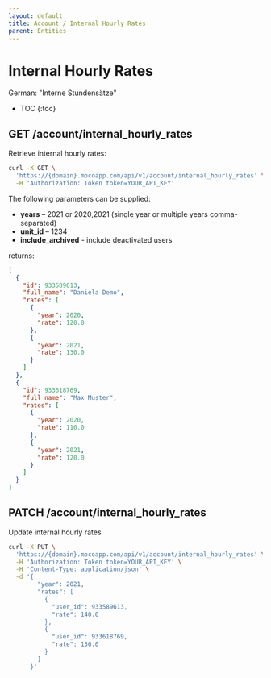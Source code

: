 ```yaml
---
layout: default
title: Account / Internal Hourly Rates
parent: Entities
---
```


# Internal Hourly Rates

German: "Interne Stundensätze"

- TOC
{:toc}

## GET /account/internal_hourly_rates

Retrieve internal hourly rates:

```bash
curl -X GET \
  'https://{domain}.mocoapp.com/api/v1/account/internal_hourly_rates' \
  -H 'Authorization: Token token=YOUR_API_KEY'
```

The following parameters can be supplied:

- **years** – 2021 or 2020,2021 (single year or multiple years comma-separated)
- **unit_id** – 1234
- **include_archived** - include deactivated users

returns:

```json
[
  {
    "id": 933589613,
    "full_name": "Daniela Demo",
    "rates": [
      {
        "year": 2020,
        "rate": 120.0
      },
      {
        "year": 2021,
        "rate": 130.0
      }
    ]
  },
  {
    "id": 933618769,
    "full_name": "Max Muster",
    "rates": [
      {
        "year": 2020,
        "rate": 110.0
      },
      {
        "year": 2021,
        "rate": 120.0
      }
    ]
  }
]
```

## PATCH /account/internal_hourly_rates

Update internal hourly rates

```bash
curl -X PUT \
  'https://{domain}.mocoapp.com/api/v1/account/internal_hourly_rates' \
  -H 'Authorization: Token token=YOUR_API_KEY' \
  -H 'Content-Type: application/json' \
  -d '{
        "year": 2021,
        "rates": [
          {
            "user_id": 933589613,
            "rate": 140.0
          },
          {
            "user_id": 933618769,
            "rate": 130.0
          }
        ]
      }'
```
